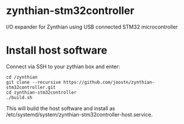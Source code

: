 # zynthian-stm32controller
I/O expander for Zynthian using USB connected STM32 microcontroller

# Install host software
Connect via SSH to your zythian box and enter:

```
cd /zynthian
git clone --recursive https://github.com/joostn/zynthian-stm32controller.git
cd zynthian-stm32controller
./build.sh
```

This will build the host software and install as /etc/systemd/system/zynthian-stm32controller-host.service.
